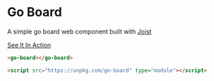# Go Board

A simple go board web component built with [Joist](https://github.com/joist-framework/joist)

[See It In Action](https://codepen.io/deebloo/full/WNwRBbb)

```html
<go-board></go-board>

<script src="https://unpkg.com/go-board" type="module"></script>
```
